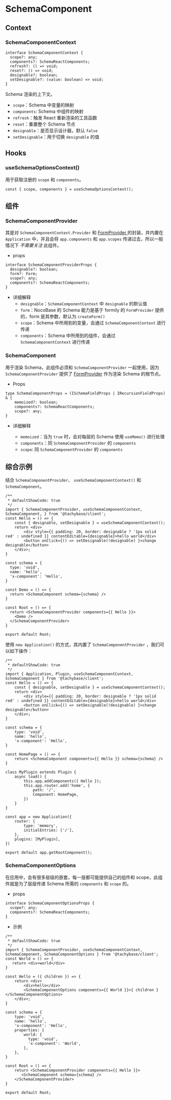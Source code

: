 # SchemaComponent

## Context

### SchemaComponentContext

```tsx | pure
interface SchemaComponentContext {
  scope?: any;
  components?: SchemaReactComponents;
  refresh?: () => void;
  reset?: () => void;
  designable?: boolean;
  setDesignable?: (value: boolean) => void;
}
```

Schema 渲染的上下文。

- `scope`：Schema 中变量的映射
- `components`: Schema 中组件的映射
- `refresh`：触发 React 重新渲染的工具函数
- `reset`：重置整个 Schema 节点
- `designable`：是否显示设计器，默认 `false`
- `setDesignable`：用于切换 `designable` 的值

## Hooks

### useSchemaOptionsContext()

用于获取注册的 `scope` 和 `components`。

```tsx | pure
const { scope, components } = useSchemaOptionsContext();
```

## 组件

### SchemaComponentProvider

其是对 `SchemaComponentContext.Provider` 和 [FormProvider ](https://react.formilyjs.org/api/components/form-provider)的封装，并内置在 `Application` 中，并且会将 `app.components` 和 `app.scopes` 传递过去，所以一般情况下 *不需要关注* 此组件。

- props

```tsx | pure
interface SchemaComponentProviderProps {
  designable?: boolean;
  form?: Form;
  scope?: any;
  components?: SchemaReactComponents;
}
```

- 详细解释
  - `designable`：`SchemaComponentContext` 中 `designable` 的默认值
  - `form`：NocoBase 的 Schema 能力是基于 formily 的 `FormProvider` 提供的，form 是其参数，默认为  `createForm()`
  - `scope`：Schema 中所用到的变量，会通过 `SchemaComponentContext` 进行传递
  - `components`：Schema 中所用到的组件，会通过 `SchemaComponentContext` 进行传递

### SchemaComponent

用于渲染 Schema，此组件必须和 `SchemaComponentProvider` 一起使用，因为 `SchemaComponentProvider` 提供了  [FormProvider](https://react.formilyjs.org/api/components/form-provider) 作为渲染 Schema 的根节点。

- Props

```tsx | pure
type SchemaComponentProps = (ISchemaFieldProps | IRecursionFieldProps) & {
    memoized?: boolean;
    components?: SchemaReactComponents;
    scope?: any;
}
```

- 详细解释

  - `memoized`：当为 `true` 时，会对每层的 Schema 使用 `useMemo()` 进行处理
  - `components`：同 `SchemaComponentProvider` 的 `components`
  - `scope`: 同 `SchemaComponentProvider` 的 `components`

## 综合示例

结合 `SchemaComponentProvider`、 `useSchemaComponentContext()` 和 `SchemaComponent`。

```tsx
/**
 * defaultShowCode: true
 */
import { SchemaComponentProvider, useSchemaComponentContext, SchemaComponent, } from '@tachybase/client';
const Hello = () => {
    const { designable, setDesignable } = useSchemaComponentContext();
    return <div>
        <div style={{ padding: 20, border: designable ? '1px solid red' : undefined }} contentEditable={designable}>hello world</div>
        <button onClick={() => setDesignable(!designable) }>change designable</button>
    </div>;
}

const schema = {
  type: 'void',
  name: 'hello',
  'x-component': 'Hello',
}

const Demo = () => {
  return <SchemaComponent schema={schema} />
}

const Root = () => {
  return <SchemaComponentProvider components={{ Hello }}>
    <Demo />
  </SchemaComponentProvider>
}

export default Root;
```

使用 `new Application()` 的方式，其内置了 `SchemaComponentProvider` ，我们可以如下操作：

```tsx
/**
 * defaultShowCode: true
 */
import { Application, Plugin, useSchemaComponentContext, SchemaComponent } from '@tachybase/client';
const Hello = () => {
    const { designable, setDesignable } = useSchemaComponentContext();
    return <div>
        <div style={{ padding: 20, border: designable ? '1px solid red' : undefined }} contentEditable={designable}>hello world</div>
        <button onClick={() => setDesignable(!designable) }>change designable</button>
    </div>;
}

const schema = {
    type: 'void',
    name: 'hello',
    'x-component': 'Hello',
}

const HomePage = () => {
    return <SchemaComponent components={{ Hello }} schema={schema} />
}

class MyPlugin extends Plugin {
    async load() {
        this.app.addComponents({ Hello });
        this.app.router.add('home', {
            path: '/',
            Component: HomePage,
        })
    }
}

const app = new Application({
    router: {
        type: 'memory',
        initialEntries: ['/'],
    },
    plugins: [MyPlugin],
})

export default app.getRootComponent();
```

### SchemaComponentOptions

在应用中，会有很多层级的嵌套，每一层都可能提供自己的组件和 scope，此组件就是为了层层传递  Schema 所需的 `components` 和 `scope` 的。

- props

```tsx | pure
interface SchemaComponentOptionsProps {
  scope?: any;
  components?: SchemaReactComponents;
}
```

- 示例

```tsx
/**
 * defaultShowCode: true
 */
import { SchemaComponentProvider, useSchemaComponentContext, SchemaComponent, SchemaComponentOptions } from '@tachybase/client';
const World = () => {
   return <div>world</div>
}

const Hello = ({ children }) => {
    return <div>
        <div>hello</div>
        <SchemaComponentOptions components={{ World }}>{ children }</SchemaComponentOptions>
    </div>;
}

const schema = {
    type: 'void',
    name: 'hello',
    'x-component': 'Hello',
    properties: {
        world: {
          type: 'void',
          'x-component': 'World',
        },
    },
}

const Root = () => {
    return <SchemaComponentProvider components={{ Hello }}>
       <SchemaComponent schema={schema} />
    </SchemaComponentProvider>
}

export default Root;
```
